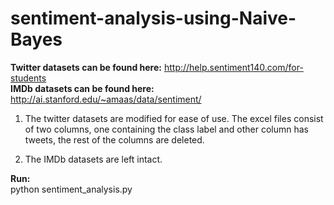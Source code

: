 # sentiment-analysis-using-Naive-Bayes  

  <b>Twitter datasets can be found here:</b> http://help.sentiment140.com/for-students   
  <b>IMDb datasets can be found here:</b> http://ai.stanford.edu/~amaas/data/sentiment/  
 
  1. The twitter datasets are modified for ease of use. The excel files consist of two columns, one containing the class label and   other column has tweets, the rest of the columns are deleted.  
 
  2. The IMDb datasets are left intact.  
 
<b>Run:</b>  
python sentiment_analysis.py


